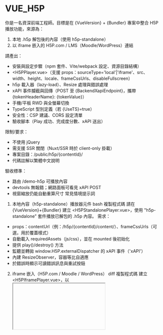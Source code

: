 # VUE_H5P
你是一名資深前端工程師。目標是在 {VueVersion} + {Bundler} 專案中整合 H5P 播放功能，來源為：
1) 本地 .h5p 解包後的內容（使用 h5p-standalone）
2) 以 iframe 嵌入的 H5P.com / LMS（Moodle/WordPress）連結

請產出：
- 安裝與設定步驟（npm 套件、Vite/webpack 設定、資源目錄結構）
- <H5PPlayer.vue>（支援 props：sourceType='local'|'iframe'、src、width、height、locale、frameCssUrls、disableFullscreen）
- h5p 載入器（lazy-load）、Resize 處理與錯誤處理
- xAPI 事件攔截與回傳（POST 至 {BackendXapiEndpoint}，攜帶 {tokenHeaderName}: {tokenValue}）
- 手機/平板 RWD 與全螢幕切換
- TypeScript 型別定義（若 {UseTS}=true）
- 安全性：CSP 建議、CORS 設定清單
- 驗收腳本（Play 成功、完成度分數、xAPI 送出）

限制/要求：
- 不使用 jQuery
- 需支援 SSR 關閉（Nuxt/SSR 時於 client-only 掛載）
- 專案目錄：/public/h5p/{contentId}/
- 代碼註解以繁體中文說明

驗收標準：
- 路由 /demo-h5p 可播放內容
- devtools 無報錯；網路面板可看見 xAPI POST
- 視窗縮放仍能自動重算尺寸
常見情境提示詞
1) 本地內容（h5p-standalone）播放器元件
bash
複製程式碼
請在 {VueVersion}+{Bundler} 建立 <H5PStandalonePlayer.vue>，使用 "h5p-standalone" 套件播放已解包的 .h5p 內容。
需求：
- props：contentUrl（例：/h5p/{contentId}/content/）、frameCssUrls（可選，用於覆蓋樣式）
- 自動載入 requiredAssets（js/css），並在 mounted 後初始化
- 提供 play()/destroy() 方法
- 監聽並轉拋 window.H5P.externalDispatcher 的 xAPI 事件（'xAPI'）
- 內建 ResizeObserver，容器等比自適應
- 於錯誤時顯示可讀錯誤訊息與重試按鈕
2) iframe 嵌入（H5P.com / Moodle / WordPress）
diff
複製程式碼
建立 <H5PIframePlayer.vue>，以 <iframe> 播放 H5P 內容：
- props：src、allowFullscreen（預設 true）
- 使用 postMessage 與內嵌內容協調高度（監聽 'resize' 類訊息）
- 暴露事件：onLoaded、onResized、onError
- 加入 IntersectionObserver，滾入可視區才載入（lazy）
- 加上 sandbox、referrerpolicy、allow 屬性最佳實務
3) xAPI 事件收集與後端回傳
pgsql
複製程式碼
製作 xAPI 事件服務（/services/xapi.ts）：
- 監聽 H5P.externalDispatcher.on('xAPI', handler)
- 解析 statement（actor/verb/object/result/context），補上 userId={CurrentUserId}、contentId、sessionId
- 以 fetch POST 到 {BackendXapiEndpoint}，headers: {'Content-Type':'application/json','{tokenHeaderName}':'{tokenValue}'}
- 提供重試與退避策略（3 次，500ms/1s/2s）
- 寫單元測試：成功/失敗/網路中斷
4) H5P Editor（前端可編輯）
diff
複製程式碼
在 {VueVersion} 專案加入 H5P Editor（h5p-editor-standalone 或對接後端）：
- <H5PEditor.vue>：可載入既有 content.json，允許編輯後匯出
- 產出保存流程：將變更後的 JSON/資產以 multipart/form-data 上傳 {BackendSaveEndpoint}
- 權限控制：僅 {AllowedRoles} 可見
- 加入 i18n（中文介面）
5) Nuxt 3 / SSR 相容
lua
複製程式碼
將 H5P 播放器封裝為 Nuxt 3 元件：
- 僅在 client-side 掛載（<client-only> 或 process.client 判斷）
- 動態 import('h5p-standalone')
- nuxt.config.ts：加入 CSP 與 asset 前綴設定
- 範例頁 /h5p/[[id]].vue
6) 手機/平板最佳化與全螢幕
diff
複製程式碼
為 H5P 播放容器添加 RWD 與全螢幕功能：
- 提供全螢幕按鈕（Fullscreen API），並在退出時恢復原尺寸
- touch 事件優化：避免滾動衝突
- 針對 iOS Safari 100vh 問題加入修正（動態計算可視高）
7) 多內容切換與快取
diff
複製程式碼
建立 <H5PContentSwitcher.vue>：
- props：contents: Array<{id, title, src|contentUrl}>
- 切換時保留上一個內容的播放進度（本地 IndexedDB）
- 使用 Service Worker 預快取主要資產（JS/CSS/圖）
- 提供搜尋/篩選（標籤、主題）
8) 自訂皮膚/樣式覆蓋
diff
複製程式碼
新增 h5p-theme.css，覆蓋 H5P 預設樣式（字體、按鈕、配色）：
- 不直接修改套件檔，使用更高優先度選擇器或 CSS vars
- 手機字體與觸控目標至少 44x44px
- 在 H5PStandalonePlayer 中支援 frameCssUrls 注入
9) 錯誤處理與回報
diff
複製程式碼
統一封裝 H5P 錯誤處理：
- 分類：資源載入失敗、初始化例外、跨網域/安全性限制
- UI 顯示錯誤碼與建議
- 自動上報 {ErrorReportEndpoint}（含 UA、路由、內容 ID、堆疊）
10) 與你的平台帳號/課程關聯
diff
複製程式碼
當播放器初始化時：
- 從 {AuthStore} 取得 userId、token
- 讀取當前課程/單元 ID（route params）
- xAPI context.extensions 帶上 {courseId, unitId, outlineId}
- 完成度 result.completion=true 時，呼叫 {BackendMarkCompleteEndpoint}
11) 內容匯入（.h5p → 解包）
diff
複製程式碼
新增管理頁：上傳 .h5p 檔，後端解包至 /public/h5p/{contentId}/
前端驗證：
- 檢查檔案大小與 mime
- 上傳進度條
- 完成後自動導向播放頁、寫入索引
12) 權限與授權防護
diff
複製程式碼
若使用 iframe 嵌入外部 H5P：
- 以簽名 URL 或短期 token 生成 src
- 設定 referrerPolicy='no-referrer'、sandbox 屬性
- 後端檢查來源 domain 白名單
除錯／最佳化專用提示詞
A) iframe 高度不自適應 / 捲軸
diff
複製程式碼
檢查並修正 H5P iframe 高度同步問題：
- 實作 postMessage 協定：子頁傳遞內容高度，父頁接收並設定 style.height
- 防抖 100ms，避免抖動
- 監聽視窗 resize 與字體變更
B) CSP/CORS 堵住載入
css
複製程式碼
列出 H5P 播放必要的 CSP 與 CORS 設定清單，並給出 Nginx/Vite devServer 範例，以允許：
- script/style/img/font/media 來源
- frame-src/child-src
- crossOrigin 資產載入策略
C) 大型內容載入過慢
diff
複製程式碼
對 H5P 資源做性能優化：
- lazy-load 第三方庫
- CDN 或 chunk 分離
- 預快取封面與首屏資源
- 壓縮圖像與移除未用資產
驗收清單 Prompt
diff
複製程式碼
為此整合撰寫 E2E 驗收清單（Playwright）：
- 能正確載入播放器頁面
- 互動 3 次後產生 xAPI statement 並成功 POST
- 視窗寬度 375/768/1280 測試均不跑版
- 斷網 5s 後恢復可自動補送 xAPI
- 退出/再次進入可恢復進度 >= 90%
後續擴充 Prompt（選用）
匯出成績單 / 進度報表
diff
複製程式碼
建立成績頁：
- 從 {BackendXapiQueryEndpoint} 取回學習者對應內容的得分、完成度、耗時
- 以表格與圖表（ECharts 或 Chart.js）呈現
- 可 CSV 匯出
與 LMS（xAPI/LRS）對接
複製程式碼
把 xAPI 事件同步到 {LRSURL}（Basic Auth 或 OAuth），加入重試與批次送出；提供環境變數設定。

## 使用說明

### 安裝與啟動
1. `npm install`
2. `npm run dev`
3. 瀏覽 `http://localhost:5173` 並進入 `/demo-h5p` 測試播放。


預設會將播放器容器撐滿整個視窗，如需自訂大小，可在 `<H5PPlayer>` 上指定 `width`、`height`。

程式碼重點：
- `<H5PPlayer>` 支援本地與 iframe 兩種來源。
- `services/xapi.ts` 會監聽並送出 xAPI 事件。

